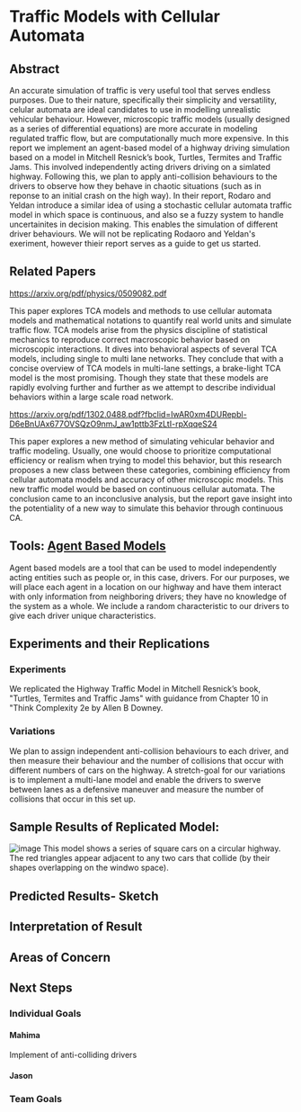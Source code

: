 # Traffic Models with Cellular Automata

## Abstract
An accurate simulation of traffic is very useful tool that serves endless purposes. Due to their nature, specifically their simplicity and versatility, celular automata are ideal candidates to use in modelling unrealistic vehicular behaviour. However, microscopic traffic models (usually designed as a series of differential equations) are more accurate in modeling regulated traffic flow, but are computationally much more expensive. In this report we implement an agent-based model of a highway driving simulation based on a model in Mitchell Resnick’s book, Turtles, Termites and Traffic Jams. This involved independently acting drivers driving on a simlated highway. Following this, we plan to apply anti-collision behaviours to the drivers to observe how they behave in chaotic situations (such as in reponse to an initial crash on the high way). In their report, Rodaro and Yeldan introduce a similar idea of using a stochastic cellular automata traffic model in which space is continuous, and also se a fuzzy system to handle uncertainites in decision making. This enables the simulation of different driver behaviours. We will not be replicating Rodaoro and Yeldan's exeriment, however thieir report serves as a guide to get us started.

## Related Papers
https://arxiv.org/pdf/physics/0509082.pdf

This paper explores TCA models and methods to use cellular automata models and mathematical notations to quantify real world units and simulate traffic flow. TCA models arise from the physics discipline of statistical mechanics to reproduce correct macroscopic behavior based on microscopic interactions. It dives into behavioral aspects of several TCA models, including single to multi lane networks. They conclude that with a concise overview of TCA models in multi-lane settings, a brake-light TCA model is the most promising. Though they state that these models are rapidly evolving further and further as we attempt to describe individual behaviors within a large scale road network.

https://arxiv.org/pdf/1302.0488.pdf?fbclid=IwAR0xm4DURepbl-D6eBnUAx677OVSQzO9nmJ_aw1pttb3FzLtI-rpXqqeS24

This paper explores a new method of simulating vehicular behavior and traffic modeling. Usually, one would choose to prioritize computational efficiency or realism when trying to model this behavior, but this research proposes a new class between these categories, combining efficiency from cellular automata models and accuracy of other microscopic models. This new traffic model would be based on continuous cellular automata. The conclusion came to an inconclusive analysis, but the report gave insight into the potentiality of a new way to simulate this behavior through continuous CA.

## Tools: [Agent Based Models](https://greenteapress.com/complexity2/html/thinkcomplexity2010.html)
Agent based models are a tool that can  be used to model independently acting entities such as people or, in this case, drivers. For our purposes, we will place each agent in a location on our highway and have them interact with only information from neighboring drivers; they have no knowledge of the system as a whole. We include a random characteristic to our drivers to give each driver unique characteristics.

## Experiments and their Replications
### Experiments
We replicated the Highway Traffic Model in Mitchell Resnick’s book, "Turtles, Termites and Traffic Jams" with guidance from Chapter 10 in "Think Complexity 2e
by Allen B Downey. 
### Variations
We plan to assign independent anti-collision behaviours to each driver, and then measure their behaviour and the number of collisions that occur with different numbers of cars on the highway.
A stretch-goal for our variations is to implement a multi-lane model and enable the drivers to swerve between lanes as a defensive maneuver and measure the number of collisions that occur in this set up. 
## Sample Results of Replicated Model:

![image](https://user-images.githubusercontent.com/42980963/138190280-cc4c74ad-109e-4712-9884-3bd6d98c21b9.png)
This model shows a series of square cars on a circular highway. The red triangles appear adjacent to any two cars that collide (by their shapes overlapping on the windwo space). 
## Predicted Results- Sketch

## Interpretation of Result


## Areas of Concern


## Next Steps
### Individual Goals
#### Mahima
Implement of anti-colliding drivers
#### Jason
### Team Goals
